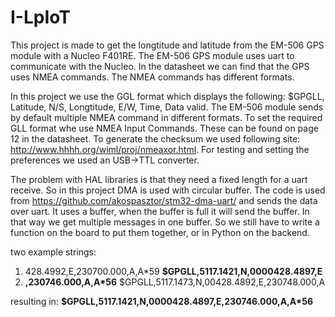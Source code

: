 # I-LpIoT
This project is made to get the longtitude and latitude from the EM-506 GPS module with a Nucleo F401RE. The EM-506 GPS module uses uart to communicate with the Nucleo. In the datasheet we can find that the GPS uses NMEA commands. The NMEA commands has different formats.

In this project we use the GGL format which displays the following: $GPGLL, Latitude, N/S, Longtitude, E/W, Time, Data valid. The EM-506 module sends by default multiple NMEA command in different formats. To set the required GLL format whe use NMEA Input Commands. These can be found on page 12 in the datasheet. To generate the checksum we used following site: http://www.hhhh.org/wiml/proj/nmeaxor.html. For testing and setting the preferences we used an USB->TTL converter.

The problem with HAL libraries is that they need a fixed length for a uart receive. So in this project DMA is used with circular buffer. The code is used from https://github.com/akospasztor/stm32-dma-uart/ and sends the data over uart. It uses a buffer, when the buffer is full it will send the buffer. In that way we get multiple messages in one buffer. So we still have to write a function on the board to put them together, or in Python on the backend. 

two example strings:
1. 428.4992,E,230700.000,A,A*59 **$GPGLL,5117.1421,N,0000428.4897,E**
2. **,230746.000,A,A*56** $GPGLL,5117.1473,N,00428.4892,E,230748.000,A

resulting in: **$GPGLL,5117.1421,N,0000428.4897,E,230746.000,A,A*56**
